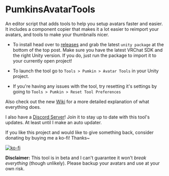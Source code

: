 # PumkinsAvatarTools
An editor script that adds tools to help you setup avatars faster and easier. It includes a component copier that makes it a lot easier to reimport your avatars, and tools to make your thumbnails nicer.

- To install head over to [releases](https://github.com/rurre/PumkinsAvatarTools/releases/latest) and grab the latest `unity package` at the bottom of the top post. Make sure you have the latest VRChat SDK and the right Unity version. If you do, just run the package to import it to your currently open project!

- To launch the tool go to `Tools > Pumkin > Avatar Tools` in your Unity project.

- If you're having any issues with the tool, try resetting it's settings by going to `Tools > Pumkin > Reset Tool Preferences`

Also check out the new [Wiki](https://github.com/rurre/PumkinsAvatarTools/wiki) for a more detailed explanation of what everything does.

I also have a [Discord Server](https://discord.gg/7vyekJv)! Join it to stay up to date with this tool's updates. At least until I make an auto updater.


If you like this project and would like to give something back, consider donating by buying me a ko-fi! Thanks~ 

[![ko-fi](https://www.ko-fi.com/img/githubbutton_sm.svg)](https://ko-fi.com/M4M1VOLP)

**Disclaimer:** This tool is in beta and I can't guarantee it won't *break everything* (though unlikely). Please backup your avatars and use at your own risk.
